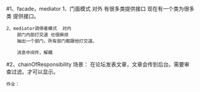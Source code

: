 #1、facade，mediator
    1、门面模式  对外
        有很多类提供接口
        现在有一个类为很多类 提供接口。
    
    2、mediator调停者模式  对内
        部门内部打交道 也很麻烦
        抽出一个部门，所有部门都跟他打交道。
        
        消息中间件，解耦
#2、chainOfResponsibility
    场景：
        在论坛发表文章，文章会传到后台。需要审查过滤。才可以显示。
    
    作业：
        